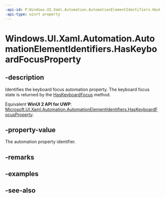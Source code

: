 ```yaml
---
-api-id: P:Windows.UI.Xaml.Automation.AutomationElementIdentifiers.HasKeyboardFocusProperty
-api-type: winrt property
---
```


<!-- Property syntax
public Windows.UI.Xaml.Automation.AutomationProperty HasKeyboardFocusProperty { get; }
-->

# Windows.UI.Xaml.Automation.AutomationElementIdentifiers.HasKeyboardFocusProperty

## -description
Identifies the keyboard focus automation property. The keyboard focus state is returned by the [HasKeyboardFocus](../windows.ui.xaml.automation.peers/automationpeer_haskeyboardfocus_1926443629.md) method.

Equivalent **WinUI 2 API for UWP**: [Microsoft.UI.Xaml.Automation.AutomationElementIdentifiers.HasKeyboardFocusProperty](/windows/winui/api/microsoft.ui.xaml.automation.automationelementidentifiers.haskeyboardfocusproperty).

## -property-value
The automation property identifier.

## -remarks

## -examples

## -see-also
